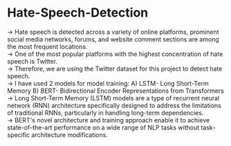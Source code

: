 # Hate-Speech-Detection
-> Hate speech is detected across a variety of online platforms, prominent social media networks, forums, and website comment sections are among the most frequent locations. <br>
-> One of the most popular platforms with the highest concentration of hate speech is Twitter. <br>
-> Therefore, we are using the Twitter dataset for this project to detect hate speech. <br>
-> I have used 2 models for model training: A) LSTM- Long Short-Term Memory          B) BERT- Bidirectional Encoder Representations from Transformers <br>
-> Long Short-Term Memory (LSTM) models are a type of recurrent neural network (RNN) architecture specifically designed to address the limitations of traditional RNNs, particularly in handling long-term dependencies. <br>
-> BERT's novel architecture and training approach enable it to achieve state-of-the-art performance on a wide range of NLP tasks without task-specific architecture modifications. <br>
